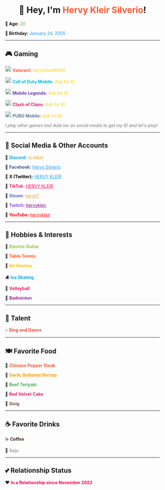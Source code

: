 <h1 align="center">👋 Hey, I'm <span style="color:#ff5733;">Hervy Kleir Silverio</span>!</h1>

<p><b>🌟 Age:</b> <span style="color:#4caf50;">20</span></p>
<p><b>🎂 Birthday:</b> <span style="color:#2196F3;">January 24, 2005</span></p>

---

<h2>🎮 Gaming</h2>

<p>
  <img src="https://upload.wikimedia.org/wikipedia/commons/e/e5/Valorant_icon.svg" width="20"/> 
  <b style="color:#ff5733;">Valorant:</b> <span style="color:#ffcc00;">hervykleir#0001</span> 
</p>

<p>
  <img src="https://upload.wikimedia.org/wikipedia/commons/a/a7/Call_of_Duty_Mobile_Icon.svg" width="20"/>  
  <b style="color:#00bcd4;">Call of Duty Mobile:</b> <span style="color:#ffcc00;">Ask for ID</span>
</p>

<p>
  <img src="https://upload.wikimedia.org/wikipedia/commons/7/7d/MobileLegends_Icon.svg" width="20"/>  
  <b style="color:#673AB7;">Mobile Legends:</b> <span style="color:#ffcc00;">Ask for ID</span>
</p>

<p>
  <img src="https://upload.wikimedia.org/wikipedia/commons/5/51/Clash_of_Clans_Icon.svg" width="20"/>  
  <b style="color:#e91e63;">Clash of Clans:</b> <span style="color:#ffcc00;">Ask for ID</span>
</p>

<p>
  <img src="https://upload.wikimedia.org/wikipedia/commons/4/49/PUBG_Mobile_Icon.svg" width="20"/>  
  <b style="color:#607D8B;">PUBG Mobile:</b> <span style="color:#ffcc00;">Ask for ID</span>
</p>

<p><i style="color:#757575;">I play other games too! Add me on social media to get my ID and let's play!</i></p>

---

<h2>📘 Social Media & Other Accounts</h2>

<p>🔹 <b style="color:#03A9F4;">Discord:</b> <span style="color:#FF9800;">vj.skkm</span></p>
<p>🔹 <b style="color:#3b5998;">Facebook:</b> <a href="https://www.facebook.com/share/12F8eoR6s6i/?mibextid=wwXIfr" style="color:#2196F3;">Hervy Silverio</a></p>
<p>🔹 <b style="color:#000000;">X (Twitter):</b> <a href="https://www.x.com/achle_es" style="color:#1DA1F2;">HERVY KLEIR</a></p>
<p>🔹 <b style="color:#E91E63;">TikTok:</b> <a href="https://www.tiktok.com/@achle.es" style="color:#ff0050;">HERVY KLEIR</a></p>
<p>🔹 <b style="color:#5C6BC0;">Steam:</b> <a href="https://steamcommunity.com/id/hervykleir/" style="color:#FF9800;">hervy?</a></p>
<p>🔹 <b style="color:#9146FF;">Twitch:</b> <a href="https://www.twitch.tv/hervykleir" style="color:#800080;">hervykleir</a></p>
<p>🔹 <b style="color:#FF0000;">YouTube:</b> <a href="https://www.youtube.com/@hervykleir" style="color:#FF0000;">hervykleir</a></p>

---

<h2>🎯 Hobbies & Interests</h2>

<p>🎸 <b style="color:#8BC34A;">Electric Guitar</b></p>
<p>🏓 <b style="color:#FF5722;">Table Tennis</b></p>
<p>🎯 <b style="color:#FFC107;">Air Hockey</b></p>
<p>⛸️ <b style="color:#03A9F4;">Ice Skating</b></p>
<p>🏐 <b style="color:#E91E63;">Volleyball</b></p>
<p>🏸 <b style="color:#9C27B0;">Badminton</b></p>

---

<h2>🎤 Talent</h2>

<p>🎶 <b style="color:#F44336;">Sing and Dance</b></p>

---

<h2>🍽️ Favorite Food</h2>

<p>🥩 <b style="color:#FF5733;">Chinese Pepper Steak</b></p>
<p>🍤 <b style="color:#FF9800;">Garlic Buttered Shrimp</b></p>
<p>🍱 <b style="color:#4CAF50;">Beef Teriyaki</b></p>
<p>🍰 <b style="color:#E91E63;">Red Velvet Cake</b></p>
<p>🐷 <b style="color:#795548;">Sisig</b></p>

---

<h2>☕ Favorite Drinks</h2>

<p>☕ <b style="color:#3E2723;">Coffee</b></p>
<p>🍺 <b style="color:#9E9E9E;">Soju</b></p>

---

<h2>💕 Relationship Status</h2>

<p>❤️ <b style="color:#F50057;">In a Relationship since November 2022</b></p>
